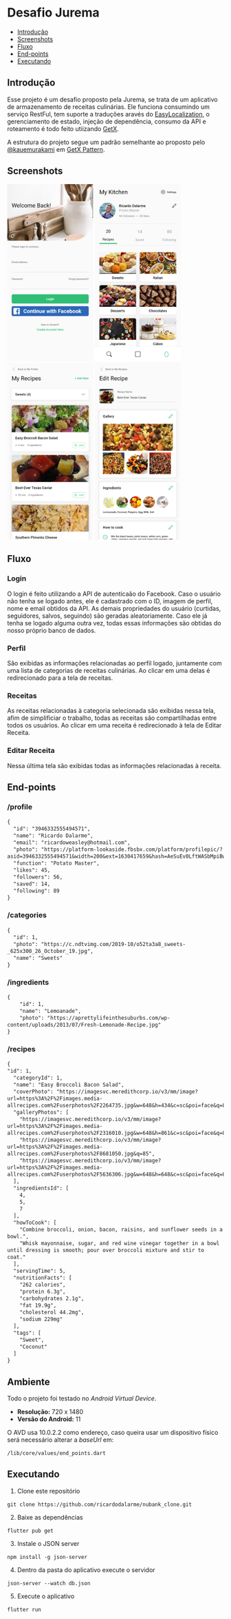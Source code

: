 # Desafio Jurema

* [Introdução](#introdução)
* [Screenshots](#screenshots)
* [Fluxo](#fluxo)
* [End-points](#end-points)
* [Executando](#executando)

## Introdução

Esse projeto é um desafio proposto pela Jurema, se trata de um aplicativo de armazenamento de receitas culinárias. Ele funciona consumindo um serviço RestFul, tem suporte a traduções aravés do [EasyLocalization](https://pub.dev/packages/easy_localization), o gerenciamento de estado, injeção de dependência, consumo da API e roteamento é todo feito utiizando [GetX](https://pub.dev/packages/get).

A estrutura do projeto segue um padrão semelhante ao proposto pelo [@kauemurakami](https://github.com/kauemurakami/) em [GetX Pattern](https://github.com/kauemurakami/getx_pattern).

## Screenshots

<p float="left">
  <img src="/screenshots/login.png" width="200" />
  <img src="/screenshots/profile.png" width="200" />
  <img src="/screenshots/recipes.png" width="200" />
  <img src="/screenshots/edit_recipe.png" width="200" />
</p>

## Fluxo

### Login

O login é feito utilizando a API de autenticaão do Facebook. Caso o usuário não tenha se logado antes, ele é cadastrado com o ID, imagem de perfil, nome e email obtidos da API. As demais propriedades do usuário (curtidas, seguidores, salvos, seguindo) são geradas aleatoriamente. Caso ele já tenha se logado alguma outra vez, todas essas informações são obtidas do nosso próprio banco de dados.

### Perfil

São exibidas as informações relacionadas ao perfil logado, juntamente com uma lista de categorias de receitas culinárias. Ao clicar em uma delas é redirecionado para a tela de receitas.

### Receitas

As receitas relacionadas à categoria selecionada são exibidas nessa tela, afim de simplificiar o trabalho, todas as receitas são compartilhadas entre todos os usuários. Ao clicar em uma receita é redirecionado à tela de Editar Receita.

### Editar Receita

Nessa última tela são exibidas todas as informações relacionadas à receita.

## End-points

### /profile

    {
      "id": "3946332555494571",
      "name": "Ricardo Dalarme",
      "email": "ricardoweasley@hotmail.com",
      "photo": "https://platform-lookaside.fbsbx.com/platform/profilepic/?asid=3946332555494571&width=200&ext=1630417659&hash=AeSuEv0LftWASbMpiBw",
      "function": "Potato Master",
      "likes": 45,
      "followers": 56,
      "saved": 14,
      "following": 89
    }

### /categories

    {
      "id": 1,
      "photo": "https://c.ndtvimg.com/2019-10/o52ta3a8_sweets-_625x300_26_October_19.jpg",
      "name": "Sweets"
    }

### /ingredients

    { 
        "id": 1,
        "name": "Lemoanade",
        "photo": "https://aprettylifeinthesuburbs.com/wp-content/uploads/2013/07/Fresh-Lemonade-Recipe.jpg"
    }

### /recipes

    {
    "id": 1,
      "categoryId": 1,
      "name": "Easy Broccoli Bacon Salad",
      "coverPhoto": "https://imagesvc.meredithcorp.io/v3/mm/image?url=https%3A%2F%2Fimages.media-allrecipes.com%2Fuserphotos%2F2264735.jpg&w=648&h=434&c=sc&poi=face&q=85",
      "galleryPhotos": [
        "https://imagesvc.meredithcorp.io/v3/mm/image?url=https%3A%2F%2Fimages.media-allrecipes.com%2Fuserphotos%2F2316010.jpg&w=648&h=861&c=sc&poi=face&q=85",
        "https://imagesvc.meredithcorp.io/v3/mm/image?url=https%3A%2F%2Fimages.media-allrecipes.com%2Fuserphotos%2F8681050.jpg&q=85",
        "https://imagesvc.meredithcorp.io/v3/mm/image?url=https%3A%2F%2Fimages.media-allrecipes.com%2Fuserphotos%2F5636306.jpg&w=648&h=648&c=sc&poi=face&q=85"
      ],
      "ingredientsId": [
        4,
        5,
        7
      ],
      "howToCook": [
        "Combine broccoli, onion, bacon, raisins, and sunflower seeds in a bowl.",
        "Whisk mayonnaise, sugar, and red wine vinegar together in a bowl until dressing is smooth; pour over broccoli mixture and stir to coat."
      ],
      "servingTime": 5,
      "nutritionFacts": [
        "262 calories",
        "protein 6.3g",
        "carbohydrates 2.1g",
        "fat 19.9g",
        "cholesterol 44.2mg",
        "sodium 229mg"
      ],
      "tags": [
        "Sweet",
        "Coconut"
      ]
    }

## Ambiente

Todo o projeto foi testado no *Android Virtual Device*. 

- **Resolução:** 720 x 1480 
- **Versão do Android:** 11

O AVD usa 10.0.2.2 como endereço, caso queira usar um dispositivo físico será necessário alterar a *baseUrl* em: 

```
/lib/core/values/end_points.dart
```

## Executando

1. Clone este repositório

```
git clone https://github.com/ricardodalarme/nubank_clone.git
```

2. Baixe as dependências

```
flutter pub get
```

3. Instale o JSON server

```
npm install -g json-server
```

4. Dentro da pasta do aplicativo execute o servidor

```
json-server --watch db.json
```

5. Execute o aplicativo

```
flutter run
```
